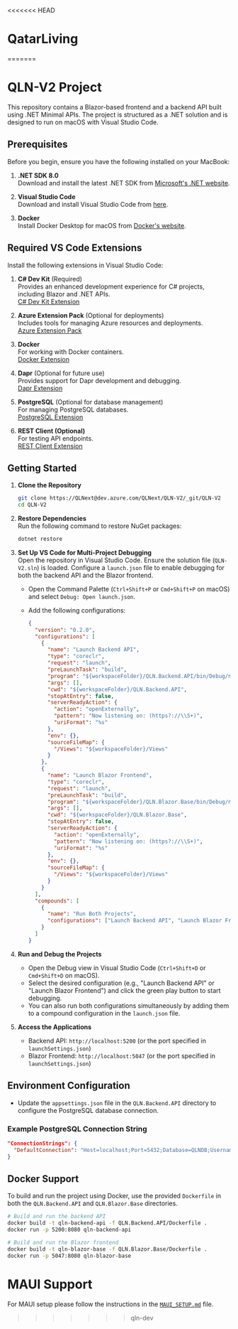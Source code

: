 <<<<<<< HEAD
# QatarLiving
=======
# QLN-V2 Project

This repository contains a Blazor-based frontend and a backend API built using .NET Minimal APIs. The project is structured as a .NET solution and is designed to run on macOS with Visual Studio Code.

## Prerequisites

Before you begin, ensure you have the following installed on your MacBook:

1. **.NET SDK 8.0**  
   Download and install the latest .NET SDK from [Microsoft's .NET website](https://dotnet.microsoft.com/download).

2. **Visual Studio Code**  
   Download and install Visual Studio Code from [here](https://code.visualstudio.com/).

3. **Docker**  
   Install Docker Desktop for macOS from [Docker's website](https://www.docker.com/products/docker-desktop).

## Required VS Code Extensions

Install the following extensions in Visual Studio Code:

1. **C# Dev Kit** (Required)  
   Provides an enhanced development experience for C# projects, including Blazor and .NET APIs.  
   [C# Dev Kit Extension](https://marketplace.visualstudio.com/items?itemName=ms-dotnettools.csdevkit)

2. **Azure Extension Pack** (Optional for deployments)  
   Includes tools for managing Azure resources and deployments.  
   [Azure Extension Pack](https://marketplace.visualstudio.com/items?itemName=ms-vscode.vscode-node-azure-pack)

3. **Docker**  
   For working with Docker containers.  
   [Docker Extension](https://marketplace.visualstudio.com/items?itemName=ms-azuretools.vscode-docker)

4. **Dapr** (Optional for future use)  
   Provides support for Dapr development and debugging.  
   [Dapr Extension](https://marketplace.visualstudio.com/items?itemName=ms-azuretools.vscode-dapr)

5. **PostgreSQL** (Optional for database management)  
   For managing PostgreSQL databases.  
   [PostgreSQL Extension](https://marketplace.visualstudio.com/items?itemName=ckolkman.vscode-postgres)

6. **REST Client (Optional)**  
   For testing API endpoints.  
   [REST Client Extension](https://marketplace.visualstudio.com/items?itemName=humao.rest-client)

## Getting Started

1. **Clone the Repository**  
   ```bash
   git clone https://QLNext@dev.azure.com/QLNext/QLN-V2/_git/QLN-V2
   cd QLN-V2
   ```

2. **Restore Dependencies**  
   Run the following command to restore NuGet packages:  
   ```bash
   dotnet restore
   ```

3. **Set Up VS Code for Multi-Project Debugging**  
   Open the repository in Visual Studio Code. Ensure the solution file (`QLN-V2.sln`) is loaded. Configure a `launch.json` file to enable debugging for both the backend API and the Blazor frontend.  

   - Open the Command Palette (`Ctrl+Shift+P` or `Cmd+Shift+P` on macOS) and select `Debug: Open launch.json`.
   - Add the following configurations:

     ```json
     {
       "version": "0.2.0",
       "configurations": [
         {
           "name": "Launch Backend API",
           "type": "coreclr",
           "request": "launch",
           "preLaunchTask": "build",
           "program": "${workspaceFolder}/QLN.Backend.API/bin/Debug/net8.0/QLN.Backend.API.dll",
           "args": [],
           "cwd": "${workspaceFolder}/QLN.Backend.API",
           "stopAtEntry": false,
           "serverReadyAction": {
             "action": "openExternally",
             "pattern": "Now listening on: (https?://\\S+)",
             "uriFormat": "%s"
           },
           "env": {},
           "sourceFileMap": {
             "/Views": "${workspaceFolder}/Views"
           }
         },
         {
           "name": "Launch Blazor Frontend",
           "type": "coreclr",
           "request": "launch",
           "preLaunchTask": "build",
           "program": "${workspaceFolder}/QLN.Blazor.Base/bin/Debug/net8.0/QLN.Blazor.Base.dll",
           "args": [],
           "cwd": "${workspaceFolder}/QLN.Blazor.Base",
           "stopAtEntry": false,
           "serverReadyAction": {
             "action": "openExternally",
             "pattern": "Now listening on: (https?://\\S+)",
             "uriFormat": "%s"
           },
           "env": {},
           "sourceFileMap": {
             "/Views": "${workspaceFolder}/Views"
           }
         }
       ],
       "compounds": [
         {
           "name": "Run Both Projects",
           "configurations": ["Launch Backend API", "Launch Blazor Frontend"]
         }
       ]
     }
     ```

4. **Run and Debug the Projects**  
   - Open the Debug view in Visual Studio Code (`Ctrl+Shift+D` or `Cmd+Shift+D` on macOS).
   - Select the desired configuration (e.g., "Launch Backend API" or "Launch Blazor Frontend") and click the green play button to start debugging.
   - You can also run both configurations simultaneously by adding them to a compound configuration in the `launch.json` file.

5. **Access the Applications**  
   - Backend API: `http://localhost:5200` (or the port specified in `launchSettings.json`)
   - Blazor Frontend: `http://localhost:5047` (or the port specified in `launchSettings.json`)

## Environment Configuration

- Update the `appsettings.json` file in the `QLN.Backend.API` directory to configure the PostgreSQL database connection.

### Example PostgreSQL Connection String

```json
"ConnectionStrings": {
  "DefaultConnection": "Host=localhost;Port=5432;Database=QLNDB;Username=your_username;Password=your_password"
}
```

## Docker Support

To build and run the project using Docker, use the provided `Dockerfile` in both the `QLN.Backend.API` and `QLN.Blazor.Base` directories.

```bash
# Build and run the backend API
docker build -t qln-backend-api -f QLN.Backend.API/Dockerfile .
docker run -p 5200:8080 qln-backend-api

# Build and run the Blazor frontend
docker build -t qln-blazor-base -f QLN.Blazor.Base/Dockerfile .
docker run -p 5047:8080 qln-blazor-base
```

# MAUI Support

For MAUI setup please follow the instructions in the [`MAUI_SETUP.md`](MAUI_SETUP.md) file.
>>>>>>> qln-dev
